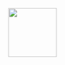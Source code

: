 <div id="header" align="center">
  <img src="https://media.giphy.com/media/v1.Y2lkPTc5MGI3NjExOWowNnRudWJwbmowbmNuYzZpeWNkMzY5dGlsdzV3djBseGFsd2dwOSZlcD12MV9naWZzX3NlYXJjaCZjdD1n/L1R1tvI9svkIWwpVYr/giphy.gif" width="100"/>
</div>

<!--
**jalilovarobiya/jalilovarobiya** is a ✨ _special_ ✨ repository because its `README.md` (this file) appears on your GitHub profile.

Here are some ideas to get you started:


- 🌱 I’m currently learning ...
- 👯 I’m looking to collaborate on ...
- 🤔 I’m looking for help with ...

- 😄 Pronouns: ...
- ⚡ Fun fact: ...
-->
